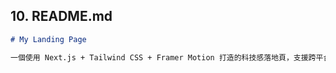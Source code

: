 ## 10. README.md
```markdown
# My Landing Page

一個使用 Next.js + Tailwind CSS + Framer Motion 打造的科技感落地頁，支援跨平台下載。

